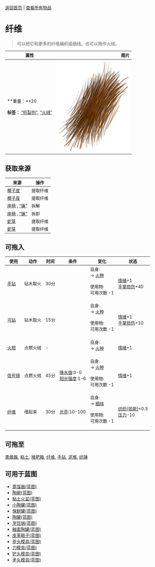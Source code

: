 [返回首页](index.md)   |  [查看所有物品](object.md)
# 纤维  
> 可以把它和更多的纤维编织成细线。也可以用作火绒。  
  
  属性  |   图片   
 ----  |  ----:   
 **重量：**20<br><br>**标签：**	[“抗裂剂”](tag_Temper.md), [“火绒”](tag_Tinder.md)  |  ![](Sprite/FiberBark.png)   
  
## 获取来源  
来源  |  操作  
----  |  ----  
[椰子皮](CoconutHusk.md)  |  提取纤维  
[椰子皮](CoconutHusk.md)  |  提取纤维  
[座椅](Seat.md) , [“锤”](tag_Axe.md)  |  拆解  
[座椅](SeatPlaced.md) , [“锤”](tag_Axe.md)  |  拆卸  
[蛇草](SnakeGrass.md)  |  提取纤维  
[蛇草](SnakeGrass.md)  |  提取纤维  
## 可拖入  
使用  |  动作  |  时间  |  条件  |  变化  |  状态  
----  |  ----  |  ----  |  ----  |  ----  |  ----  
[手钻](HandDrill.md)  |  钻木取火  |  30分  |    |  自身:<br>→ [火种](TinderLit.md)<br><br>使用物:<br>可用次数  -1<br><br>  |  [情绪](Morale.md)+1<br>[手掌损伤](HandDamage.md)+40  
[弓钻](BowDrill.md)  |  钻木取火  |  15分  |    |  自身:<br>→ [火种](TinderLit.md)<br><br>使用物:<br>可用次数  -1<br><br>  |  [情绪](Morale.md)+1<br>[手掌损伤](HandDamage.md)+10  
[火把](TorchOn.md)  |  点燃火绒  |  -  |    |  自身:<br>→ [火种](TinderLit.md)<br><br>  |  [情绪](Morale.md)+1  
[信号镜](SignalingMirror.md)  |  点燃火绒  |  45分  |  [降水值](RainValue.md):0-0<br>[阳光强度](SunStrength.md):1-6  |  自身:<br>→ [火种](TinderLit.md)<br><br>使用物:<br>可用次数  -1<br><br>  |  [情绪](Morale.md)+1  
[纤维](Fibers.md)  |  缠起来  |  30分  |  [光亮](Light.md):10-100  |  自身:<br>→ [细线](CordFiber.md)<br><br>使用物:<br>可用次数  -1<br><br>  |  [纺织(技能)](Skill_Tailoring.md)+0.5<br>[压力](Stress.md)-10  
## 可拖至  
[熏蜂器](BeeSmokerOff.md), [粘土](Clay.md), [堆肥箱](CompostBin.md), [纤维](Fibers.md), [手钻](FirePlow.md), [泥堆](MudPile.md), [纺锤](Spindle.md)  
## 可用于蓝图  
- [蒸馏器(蓝图)](Bp_Alembic.md)  
- [陶碗(蓝图)](Bp_ClayBowl.md)  
- [粘土火盆(蓝图)](Bp_ClayFirePit.md)  
- [小陶罐(蓝图)](Bp_ClayJar.md)  
- [保鲜罐(蓝图)](Bp_ClayPotCooler.md)  
- [陶罐(蓝图)](Bp_ClayVase.md)  
- [烹饪锅(蓝图)](Bp_CookingPot.md)  
- [釉面陶罐(蓝图)](Bp_GlazedVase.md)  
- [皮革鞋子(蓝图)](Bp_LeatherShoes.md)  
- [斧头模具(蓝图)](Bp_MoldAxe.md)  
- [刀模具(蓝图)](Bp_MoldKnife.md)  
- [铲头模具(蓝图)](Bp_MoldShovel.md)  
- [矛头模具(蓝图)](Bp_MoldSpear.md)  
  
  
